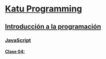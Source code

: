 # [Katu Programming](../../README.md)

## [Introducción a la programación](../../introduccion_programacion)

### [JavaScript](../javascript)

#### [Clase 04: ](./clase_04.md)
